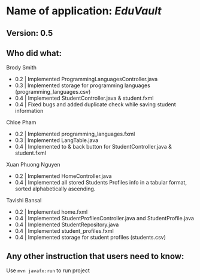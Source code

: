 # Name of application: *EduVault*

## Version: 0.5

## Who did what:

Brody Smith
- 0.2 | Implemented ProgrammingLanguagesController.java
- 0.3 | Implemented storage for programming languages (programming_languages.csv)
- 0.4 | Implemented StudentController.java & student.fxml
- 0.4 | Fixed bugs and added duplicate check while saving student information

Chloe Pham
- 0.2 | Implemented programming_languages.fxml
- 0.3 | Implemented LangTable.java
- 0.4 | Implemented to & back button for StudentController.java & student.fxml

Xuan Phuong Nguyen
- 0.2 | Implemented HomeController.java
- 0.4 | Implemented all stored Students Profiles info in a tabular format, sorted alphabetically ascending.

Tavishi Bansal
- 0.2 | Implemented home.fxml
- 0.4 | Implemented StudentProfilesController.java and StudentProfile.java
- 0.4 | Implemented StudentRepository.java
- 0.4 | Implemented student_profiles.fxml
- 0.4 | Implemented storage for student profiles (students.csv)

## Any other instruction that users need to know:

Use `mvn javafx:run` to run project
